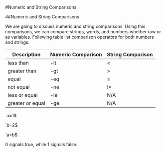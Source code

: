 #Numeric and String Comparisons

##Numeric and String Comparisons

We are going to discuss numeric and string comparisons. Using this comparisons, we can compare strings, words, and numbers whether raw or as variables. Following table list comparison operators for both numbers and strings.

| Description      | Numeric Comparison | String Comparison |
|------------------|--------------------|-------------------|
| less than        | -lt                | <                 |
| greater than     | -gt                | >                 |
| equal            | -eq                | =                 |
| not equal        | -ne                | !=                |
| less or equal    | -le                | N/A               |
| greater or equal | -ge                | N/A               |


`a=1$

`b=2$

`a>b$

0 signals true, while 1 signals false.
